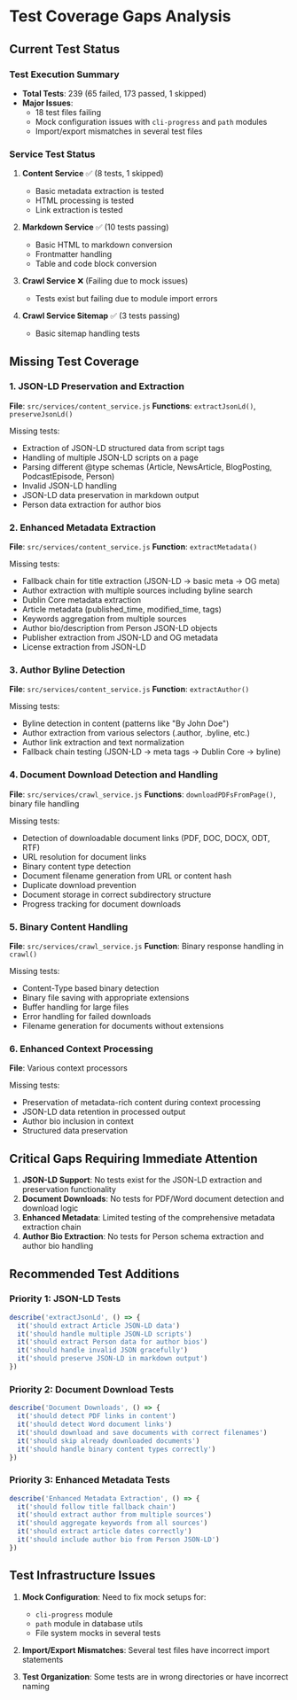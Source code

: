 # Test Coverage Gaps Analysis

## Current Test Status

### Test Execution Summary
- **Total Tests**: 239 (65 failed, 173 passed, 1 skipped)
- **Major Issues**: 
  - 18 test files failing
  - Mock configuration issues with `cli-progress` and `path` modules
  - Import/export mismatches in several test files

### Service Test Status

1. **Content Service** ✅ (8 tests, 1 skipped)
   - Basic metadata extraction is tested
   - HTML processing is tested
   - Link extraction is tested

2. **Markdown Service** ✅ (10 tests passing)
   - Basic HTML to markdown conversion
   - Frontmatter handling
   - Table and code block conversion

3. **Crawl Service** ❌ (Failing due to mock issues)
   - Tests exist but failing due to module import errors
   
4. **Crawl Service Sitemap** ✅ (3 tests passing)
   - Basic sitemap handling tests

## Missing Test Coverage

### 1. JSON-LD Preservation and Extraction
**File**: `src/services/content_service.js`
**Functions**: `extractJsonLd()`, `preserveJsonLd()`

Missing tests:
- Extraction of JSON-LD structured data from script tags
- Handling of multiple JSON-LD scripts on a page
- Parsing different @type schemas (Article, NewsArticle, BlogPosting, PodcastEpisode, Person)
- Invalid JSON-LD handling
- JSON-LD data preservation in markdown output
- Person data extraction for author bios

### 2. Enhanced Metadata Extraction
**File**: `src/services/content_service.js`
**Function**: `extractMetadata()`

Missing tests:
- Fallback chain for title extraction (JSON-LD → basic meta → OG meta)
- Author extraction with multiple sources including byline search
- Dublin Core metadata extraction
- Article metadata (published_time, modified_time, tags)
- Keywords aggregation from multiple sources
- Author bio/description from Person JSON-LD objects
- Publisher extraction from JSON-LD and OG metadata
- License extraction from JSON-LD

### 3. Author Byline Detection
**File**: `src/services/content_service.js`
**Function**: `extractAuthor()`

Missing tests:
- Byline detection in content (patterns like "By John Doe")
- Author extraction from various selectors (.author, .byline, etc.)
- Author link extraction and text normalization
- Fallback chain testing (JSON-LD → meta tags → Dublin Core → byline)

### 4. Document Download Detection and Handling
**File**: `src/services/crawl_service.js`
**Functions**: `downloadPDFsFromPage()`, binary file handling

Missing tests:
- Detection of downloadable document links (PDF, DOC, DOCX, ODT, RTF)
- URL resolution for document links
- Binary content type detection
- Document filename generation from URL or content hash
- Duplicate download prevention
- Document storage in correct subdirectory structure
- Progress tracking for document downloads

### 5. Binary Content Handling
**File**: `src/services/crawl_service.js`
**Function**: Binary response handling in `crawl()`

Missing tests:
- Content-Type based binary detection
- Binary file saving with appropriate extensions
- Buffer handling for large files
- Error handling for failed downloads
- Filename generation for documents without extensions

### 6. Enhanced Context Processing
**File**: Various context processors

Missing tests:
- Preservation of metadata-rich content during context processing
- JSON-LD data retention in processed output
- Author bio inclusion in context
- Structured data preservation

## Critical Gaps Requiring Immediate Attention

1. **JSON-LD Support**: No tests exist for the JSON-LD extraction and preservation functionality
2. **Document Downloads**: No tests for PDF/Word document detection and download logic
3. **Enhanced Metadata**: Limited testing of the comprehensive metadata extraction chain
4. **Author Bio Extraction**: No tests for Person schema extraction and author bio handling

## Recommended Test Additions

### Priority 1: JSON-LD Tests
```javascript
describe('extractJsonLd', () => {
  it('should extract Article JSON-LD data')
  it('should handle multiple JSON-LD scripts')
  it('should extract Person data for author bios')
  it('should handle invalid JSON gracefully')
  it('should preserve JSON-LD in markdown output')
})
```

### Priority 2: Document Download Tests
```javascript
describe('Document Downloads', () => {
  it('should detect PDF links in content')
  it('should detect Word document links')
  it('should download and save documents with correct filenames')
  it('should skip already downloaded documents')
  it('should handle binary content types correctly')
})
```

### Priority 3: Enhanced Metadata Tests
```javascript
describe('Enhanced Metadata Extraction', () => {
  it('should follow title fallback chain')
  it('should extract author from multiple sources')
  it('should aggregate keywords from all sources')
  it('should extract article dates correctly')
  it('should include author bio from Person JSON-LD')
})
```

## Test Infrastructure Issues

1. **Mock Configuration**: Need to fix mock setups for:
   - `cli-progress` module
   - `path` module in database utils
   - File system mocks in several tests

2. **Import/Export Mismatches**: Several test files have incorrect import statements

3. **Test Organization**: Some tests are in wrong directories or have incorrect naming